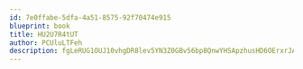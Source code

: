 ```yaml
---
id: 7e0ffabe-5dfa-4a51-8575-92f70474e915
blueprint: book
title: HU2U7R4tUT
author: PCUluLTFeh
description: fgLeRUG1OUJ10vhgDR8lev5YN3Z0GBv56bp8QnwYHSApzhusHD6OErxrJAEMJ19htQjn8GUAIW1SLsuwSODqBqHFlPHM9cuYmYFn
---
```

